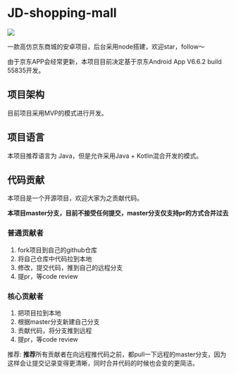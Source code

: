 # JD-shopping-mall


![](https://travis-ci.org/linsir6/JD-shopping-mall.svg?branch=dev)

一款高仿京东商城的安卓项目，后台采用node搭建，欢迎star，follow～

由于京东APP会经常更新，本项目目前决定基于京东Android App V6.6.2 build 55835开发。


## 项目架构

目前项目采用MVP的模式进行开发。

## 项目语言

本项目推荐语言为 Java，但是允许采用Java + Kotlin混合开发的模式。



## 代码贡献

本项目是一个开源项目，欢迎大家为之贡献代码。

**本项目master分支，目前不接受任何提交，master分支仅支持pr的方式合并过去**

### 普通贡献者

1. fork项目到自己的github仓库
2. 将自己仓库中代码拉到本地
3. 修改，提交代码，推到自己的远程分支
4. 提pr，等code review


### 核心贡献者

1. 把项目拉到本地
2. 根据master分支新建自己分支
3. 贡献代码，将分支推到远程
4. 提pr，等code review

推荐: **推荐**所有贡献者在向远程推代码之前，都pull一下远程的master分支，因为这样会让提交记录变得更清晰，同时合并代码的时候也会变的更简洁。


